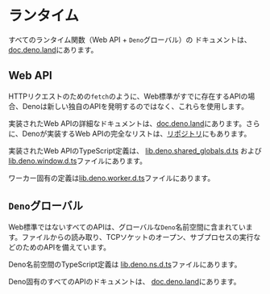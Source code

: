 # ランタイム

すべてのランタイム関数（Web API + `Deno`グローバル）の ドキュメントは、[doc.deno.land](https://doc.deno.land/https/github.com/denoland/deno/releases/latest/download/lib.deno.d.ts)にあります。

## Web API

HTTPリクエストのための`fetch`のように、Web標準がすでに存在するAPIの場合、Denoは新しい独自のAPIを発明するのではなく、これらを使用します。

実装されたWeb APIの詳細なドキュメントは、[doc.deno.land](https://doc.deno.land/https/raw.githubusercontent.com/denoland/deno/master/cli/dts/lib.deno.shared_globals.d.ts)にあります。さらに、Denoが実装するWeb APIの完全なリストは、[リポジトリ](https://github.com/denoland/deno/blob/master/cli/rt/README.md)にもあります。

実装されたWeb APIのTypeScript定義は、
[lib.deno.shared_globals.d.ts](https://github.com/denoland/deno/blob/master/cli/dts/lib.deno.shared_globals.d.ts) および
[lib.deno.window.d.ts](https://github.com/denoland/deno/blob/master/cli/dts/lib.deno.window.d.ts)ファイルにあります。

ワーカー固有の定義は[lib.deno.worker.d.ts](https://github.com/denoland/deno/blob/master/cli/dts/lib.deno.worker.d.ts)ファイルにあります。

## `Deno`グローバル

Web標準ではないすべてのAPIは、グローバルな`Deno`名前空間に含まれています。ファイルからの読み取り、TCPソケットのオープン、サブプロセスの実行などのためのAPIを備えています。

Deno名前空間のTypeScript定義は
[lib.deno.ns.d.ts](https://github.com/denoland/deno/blob/master/cli/dts/lib.deno.ns.d.ts)ファイルにあります。

Deno固有のすべてのAPIのドキュメントは、
[doc.deno.land](https://doc.deno.land/https/raw.githubusercontent.com/denoland/deno/master/cli/dts/lib.deno.ns.d.ts)にあります。
